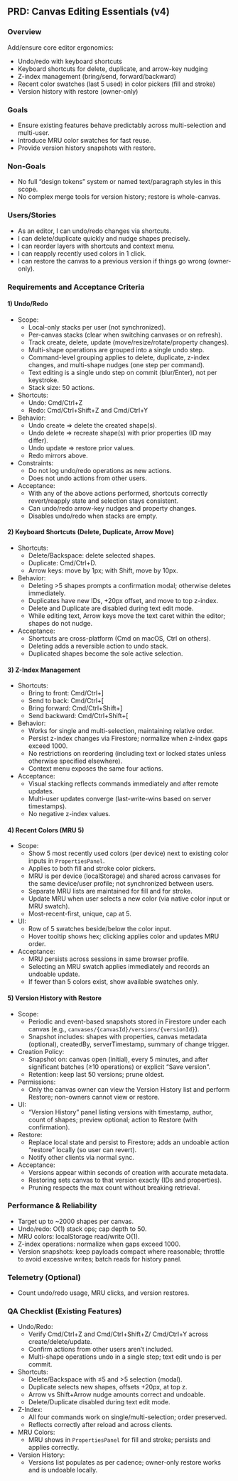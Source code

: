 ## PRD: Canvas Editing Essentials (v4)

### Overview
Add/ensure core editor ergonomics:
- Undo/redo with keyboard shortcuts
- Keyboard shortcuts for delete, duplicate, and arrow-key nudging
- Z-index management (bring/send, forward/backward)
- Recent color swatches (last 5 used) in color pickers (fill and stroke)
- Version history with restore (owner-only)

### Goals
- Ensure existing features behave predictably across multi-selection and multi-user.
- Introduce MRU color swatches for fast reuse.
- Provide version history snapshots with restore.

### Non-Goals
- No full “design tokens” system or named text/paragraph styles in this scope.
- No complex merge tools for version history; restore is whole-canvas.

### Users/Stories
- As an editor, I can undo/redo changes via shortcuts.
- I can delete/duplicate quickly and nudge shapes precisely.
- I can reorder layers with shortcuts and context menu.
- I can reapply recently used colors in 1 click.
- I can restore the canvas to a previous version if things go wrong (owner-only).

### Requirements and Acceptance Criteria

#### 1) Undo/Redo
- Scope:
  - Local-only stacks per user (not synchronized).
  - Per-canvas stacks (clear when switching canvases or on refresh).
  - Track create, delete, update (move/resize/rotate/property changes).
  - Multi-shape operations are grouped into a single undo step.
  - Command-level grouping applies to delete, duplicate, z-index changes, and multi-shape nudges (one step per command).
  - Text editing is a single undo step on commit (blur/Enter), not per keystroke.
  - Stack size: 50 actions.
- Shortcuts:
  - Undo: Cmd/Ctrl+Z
  - Redo: Cmd/Ctrl+Shift+Z and Cmd/Ctrl+Y
- Behavior:
  - Undo create => delete the created shape(s).
  - Undo delete => recreate shape(s) with prior properties (ID may differ).
  - Undo update => restore prior values.
  - Redo mirrors above.
- Constraints:
  - Do not log undo/redo operations as new actions.
  - Does not undo actions from other users.
- Acceptance:
  - With any of the above actions performed, shortcuts correctly revert/reapply state and selection stays consistent.
  - Can undo/redo arrow-key nudges and property changes.
  - Disables undo/redo when stacks are empty.

#### 2) Keyboard Shortcuts (Delete, Duplicate, Arrow Move)
- Shortcuts:
  - Delete/Backspace: delete selected shapes.
  - Duplicate: Cmd/Ctrl+D.
  - Arrow keys: move by 1px; with Shift, move by 10px.
- Behavior:
  - Deleting >5 shapes prompts a confirmation modal; otherwise deletes immediately.
  - Duplicates have new IDs, +20px offset, and move to top z-index.
  - Delete and Duplicate are disabled during text edit mode.
  - While editing text, Arrow keys move the text caret within the editor; shapes do not nudge.
- Acceptance:
  - Shortcuts are cross-platform (Cmd on macOS, Ctrl on others).
  - Deleting adds a reversible action to undo stack.
  - Duplicated shapes become the sole active selection.

#### 3) Z-Index Management
- Shortcuts:
  - Bring to front: Cmd/Ctrl+]
  - Send to back: Cmd/Ctrl+[
  - Bring forward: Cmd/Ctrl+Shift+]
  - Send backward: Cmd/Ctrl+Shift+[
- Behavior:
  - Works for single and multi-selection, maintaining relative order.
  - Persist z-index changes via Firestore; normalize when z-index gaps exceed 1000.
  - No restrictions on reordering (including text or locked states unless otherwise specified elsewhere).
  - Context menu exposes the same four actions.
- Acceptance:
  - Visual stacking reflects commands immediately and after remote updates.
  - Multi-user updates converge (last-write-wins based on server timestamps).
  - No negative z-index values.

#### 4) Recent Colors (MRU 5)
- Scope:
  - Show 5 most recently used colors (per device) next to existing color inputs in `PropertiesPanel`.
  - Applies to both fill and stroke color pickers.
  - MRU is per device (localStorage) and shared across canvases for the same device/user profile; not synchronized between users.
  - Separate MRU lists are maintained for fill and for stroke.
  - Update MRU when user selects a new color (via native color input or MRU swatch).
  - Most-recent-first, unique, cap at 5.
- UI:
  - Row of 5 swatches beside/below the color input.
  - Hover tooltip shows hex; clicking applies color and updates MRU order.
- Acceptance:
  - MRU persists across sessions in same browser profile.
  - Selecting an MRU swatch applies immediately and records an undoable update.
  - If fewer than 5 colors exist, show available swatches only.

#### 5) Version History with Restore
- Scope:
  - Periodic and event-based snapshots stored in Firestore under each canvas (e.g., `canvases/{canvasId}/versions/{versionId}`).
  - Snapshot includes: shapes with properties, canvas metadata (optional), createdBy, serverTimestamp, summary of change trigger.
- Creation Policy:
  - Snapshot on: canvas open (initial), every 5 minutes, and after significant batches (≥10 operations) or explicit “Save version”.
  - Retention: keep last 50 versions; prune oldest.
- Permissions:
  - Only the canvas owner can view the Version History list and perform Restore; non-owners cannot view or restore.
- UI:
  - “Version History” panel listing versions with timestamp, author, count of shapes; preview optional; action to Restore (with confirmation).
- Restore:
  - Replace local state and persist to Firestore; adds an undoable action “restore” locally (so user can revert).
  - Notify other clients via normal sync.
- Acceptance:
  - Versions appear within seconds of creation with accurate metadata.
  - Restoring sets canvas to that version exactly (IDs and properties).
  - Pruning respects the max count without breaking retrieval.

### Performance & Reliability
- Target up to ~2000 shapes per canvas.
- Undo/redo: O(1) stack ops; cap depth to 50.
- MRU colors: localStorage read/write O(1).
- Z-index operations: normalize when gaps exceed 1000.
- Version snapshots: keep payloads compact where reasonable; throttle to avoid excessive writes; batch reads for history panel.

### Telemetry (Optional)
- Count undo/redo usage, MRU clicks, and version restores.

### QA Checklist (Existing Features)
- Undo/Redo:
  - Verify Cmd/Ctrl+Z and Cmd/Ctrl+Shift+Z/ Cmd/Ctrl+Y across create/delete/update.
  - Confirm actions from other users aren’t included.
  - Multi-shape operations undo in a single step; text edit undo is per commit.
- Shortcuts:
  - Delete/Backspace with ≤5 and >5 selection (modal).
  - Duplicate selects new shapes, offsets +20px, at top z.
  - Arrow vs Shift+Arrow nudge amounts correct and undoable.
  - Delete/Duplicate disabled during text edit mode.
- Z-Index:
  - All four commands work on single/multi-selection; order preserved.
  - Reflects correctly after reload and across clients.
- MRU Colors:
  - MRU shows in `PropertiesPanel` for fill and stroke; persists and applies correctly.
- Version History:
  - Versions list populates as per cadence; owner-only restore works and is undoable locally.
